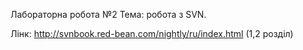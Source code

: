 Лабораторна робота №2
Тема: робота з SVN.

Лінк: http://svnbook.red-bean.com/nightly/ru/index.html (1,2 розділ)